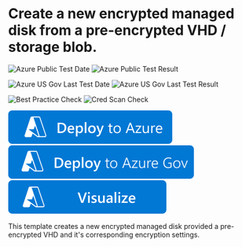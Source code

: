 # Create a new encrypted managed disk from a pre-encrypted VHD / storage blob. 

![Azure Public Test Date](https://azurequickstartsservice.blob.core.windows.net/badges/quickstarts/microsoft.compute/create-encrypted-managed-disk/PublicLastTestDate.svg)
![Azure Public Test Result](https://azurequickstartsservice.blob.core.windows.net/badges/quickstarts/microsoft.compute/create-encrypted-managed-disk/PublicDeployment.svg)

![Azure US Gov Last Test Date](https://azurequickstartsservice.blob.core.windows.net/badges/quickstarts/microsoft.compute/create-encrypted-managed-disk/FairfaxLastTestDate.svg)
![Azure US Gov Last Test Result](https://azurequickstartsservice.blob.core.windows.net/badges/quickstarts/microsoft.compute/create-encrypted-managed-disk/FairfaxDeployment.svg)

![Best Practice Check](https://azurequickstartsservice.blob.core.windows.net/badges/quickstarts/microsoft.compute/create-encrypted-managed-disk/BestPracticeResult.svg)
![Cred Scan Check](https://azurequickstartsservice.blob.core.windows.net/badges/quickstarts/microsoft.compute/create-encrypted-managed-disk/CredScanResult.svg)

[![Deploy To Azure](https://raw.githubusercontent.com/Azure/azure-quickstart-templates/master/1-CONTRIBUTION-GUIDE/images/deploytoazure.svg?sanitize=true)](https://portal.azure.com/#create/Microsoft.Template/uri/https%3A%2F%2Fraw.githubusercontent.com%2FAzure%2Fazure-quickstart-templates%2Fmaster%2Fquickstarts%2Fmicrosoft.compute%2Fcreate-encrypted-managed-disk%2Fazuredeploy.json)  [![Deploy To Azure US Gov](https://raw.githubusercontent.com/Azure/azure-quickstart-templates/master/1-CONTRIBUTION-GUIDE/images/deploytoazuregov.svg?sanitize=true)](https://portal.azure.us/#create/Microsoft.Template/uri/https%3A%2F%2Fraw.githubusercontent.com%2FAzure%2Fazure-quickstart-templates%2Fmaster%2Fquickstarts%2Fmicrosoft.compute%2Fcreate-encrypted-managed-disk%2Fazuredeploy.json)  [![Visualize](https://raw.githubusercontent.com/Azure/azure-quickstart-templates/master/1-CONTRIBUTION-GUIDE/images/visualizebutton.svg?sanitize=true)](http://armviz.io/#/?load=https%3A%2F%2Fraw.githubusercontent.com%2FAzure%2Fazure-quickstart-templates%2Fmaster%2Fquickstarts%2Fmicrosoft.compute%2Fcreate-encrypted-managed-disk%2Fazuredeploy.json)

This template creates a new encrypted managed disk provided a pre-encrypted VHD and it's corresponding encryption settings.
